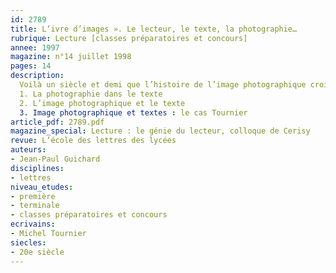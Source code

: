 ```yaml
---
id: 2789
title: L’ivre d’images ». Le lecteur, le texte, la photographie…
rubrique: Lecture [classes préparatoires et concours]
annee: 1997
magazine: n°14 juillet 1998
pages: 14
description: 
  Voilà un siècle et demi que l’histoire de l’image photographique croise les chemins de l’écriture. Alors que se multiplient les ouvrages associant textes et photographies, cet article s’interrogersur les interactions (éventuelles) entre écriture et «écriture» photographique.
  1. La photographie dans le texte
  2. L’image photographique et le texte
  3. Image photographique et textes : le cas Tournier
article_pdf: 2789.pdf
magazine_special: Lecture : le génie du lecteur, colloque de Cerisy
revue: L’école des lettres des lycées
auteurs:
- Jean-Paul Guichard
disciplines:
- lettres
niveau_etudes:
- première
- terminale
- classes préparatoires et concours
ecrivains:
- Michel Tournier
siecles:
- 20e siècle
---
```


